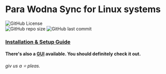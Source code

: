 # Para Wodna Sync for Linux systems

![GitHub License](https://img.shields.io/github/license/PW-Sync/pwsync-linux)
<br>
![GitHub repo size](https://img.shields.io/github/repo-size/PW-Sync/pwsync-linux)
![GitHub last commit](https://img.shields.io/github/last-commit/PW-Sync/pwsync-linux)

### [Installation & Setup Guide](https://pw-sync.github.io/guides/linux.html)

#### There's also a [GUI](https://github.com/PW-Sync/ciekly_lod) available. You should definitely check it out.

###### giv us a ⭐️ pleas.
